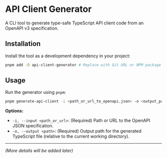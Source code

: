 # API Client Generator

A CLI tool to generate type-safe TypeScript API client code from an OpenAPI v3 specification.

## Installation

Install the tool as a development dependency in your project:

```bash
pnpm add -D api-client-generator # Replace with Git URL or NPM package name once published
```

## Usage

Run the generator using `pnpm`:

```bash
pnpm generate-api-client -i <path_or_url_to_openapi.json> -o <output_path/client.ts>
```

**Options:**

*   `-i, --input <path_or_url>`: (Required) Path or URL to the OpenAPI JSON specification.
*   `-o, --output <path>`: (Required) Output path for the generated TypeScript file (relative to the current working directory).

---

*(More details will be added later)* 